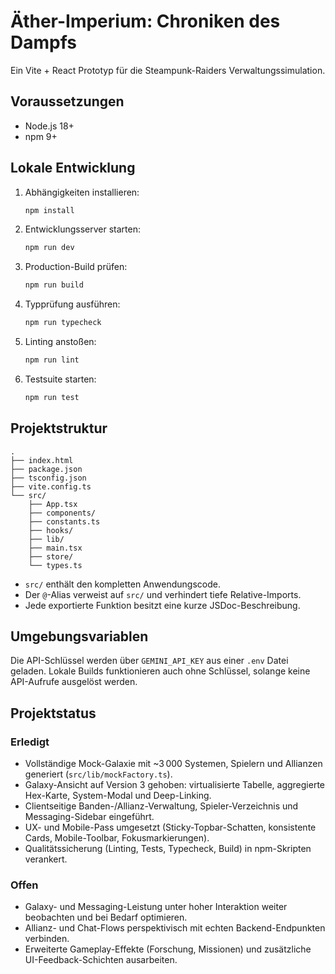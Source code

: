 # Äther-Imperium: Chroniken des Dampfs

Ein Vite + React Prototyp für die Steampunk-Raiders Verwaltungssimulation.

## Voraussetzungen

- Node.js 18+
- npm 9+

## Lokale Entwicklung

1. Abhängigkeiten installieren:
   ```bash
   npm install
   ```
2. Entwicklungsserver starten:
   ```bash
   npm run dev
   ```
3. Production-Build prüfen:
   ```bash
   npm run build
   ```
4. Typprüfung ausführen:
   ```bash
   npm run typecheck
   ```
5. Linting anstoßen:
   ```bash
   npm run lint
   ```
6. Testsuite starten:
   ```bash
   npm run test
   ```

## Projektstruktur

```
.
├── index.html
├── package.json
├── tsconfig.json
├── vite.config.ts
└── src/
    ├── App.tsx
    ├── components/
    ├── constants.ts
    ├── hooks/
    ├── lib/
    ├── main.tsx
    ├── store/
    └── types.ts
```

- `src/` enthält den kompletten Anwendungscode.
- Der `@`-Alias verweist auf `src/` und verhindert tiefe Relative-Imports.
- Jede exportierte Funktion besitzt eine kurze JSDoc-Beschreibung.

## Umgebungsvariablen

Die API-Schlüssel werden über `GEMINI_API_KEY` aus einer `.env` Datei geladen. Lokale Builds funktionieren auch ohne Schlüssel,
solange keine API-Aufrufe ausgelöst werden.

## Projektstatus

### Erledigt
- Vollständige Mock-Galaxie mit ~3 000 Systemen, Spielern und Allianzen generiert (`src/lib/mockFactory.ts`).
- Galaxy-Ansicht auf Version 3 gehoben: virtualisierte Tabelle, aggregierte Hex-Karte, System-Modal und Deep-Linking.
- Clientseitige Banden-/Allianz-Verwaltung, Spieler-Verzeichnis und Messaging-Sidebar eingeführt.
- UX- und Mobile-Pass umgesetzt (Sticky-Topbar-Schatten, konsistente Cards, Mobile-Toolbar, Fokusmarkierungen).
- Qualitätssicherung (Linting, Tests, Typecheck, Build) in npm-Skripten verankert.

### Offen
- Galaxy- und Messaging-Leistung unter hoher Interaktion weiter beobachten und bei Bedarf optimieren.
- Allianz- und Chat-Flows perspektivisch mit echten Backend-Endpunkten verbinden.
- Erweiterte Gameplay-Effekte (Forschung, Missionen) und zusätzliche UI-Feedback-Schichten ausarbeiten.
